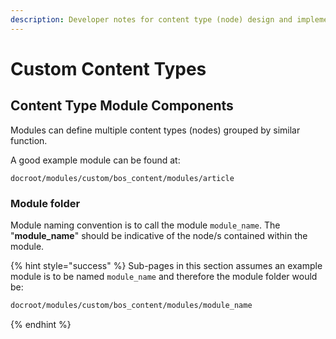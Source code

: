 ```yaml
---
description: Developer notes for content type (node) design and implementation.
---
```


# Custom Content Types

## Content Type Module Components

Modules can define multiple content types \(nodes\) grouped by similar function.

A good example module can be found at:

```text
docroot/modules/custom/bos_content/modules/article
```

### Module folder

Module naming convention is to call the module `module_name`. The "**module\_name**" should be indicative of the node/s contained within the module.

{% hint style="success" %}
Sub-pages in this section assumes an example module is to be named `module_name` and therefore the module folder would be:

```bash
docroot/modules/custom/bos_content/modules/module_name
```
{% endhint %}

